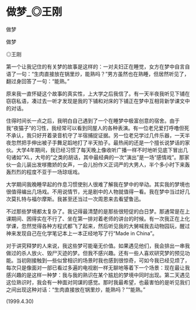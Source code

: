 # 做梦_◎王刚

做梦

做梦

◎王刚

第一个让我记住的有关梦的故事是这样的：一对夫妇正在睡觉，女方在梦中自言自语了一句：“生肉直接放在锅里炒，能熟吗？”男方虽然也在熟睡，但居然听见了，翻过身回答了一句：“能熟。”

原来我一直怀疑这个故事的真实性，上大学之后我信了。有一天半夜我听见下铺在窃窃私语，凑过去一听才发现是我的下铺和对床的下铺正在梦中互相背新学课文中的对话。

住得时间长一点之后，我明白自己遇到了一个在睡梦中极富创意的宿舍。由于我“夜猫子”的习性，我经常可以看到同屋人的各种表演。有一位老兄爱打呼噜但死不承认，我只好开着录音机守了半宿捕捉证据。另一位老兄学过几件乐器，一天半夜忽然把手伸出被子手舞足蹈地打了半天拍子。最热闹的还是一个擅长说梦话的家伙。大学4年期间，我已经习惯了每天晚上像收听广播一样不时地听见底下冒出几句诸如“XL，大号的”之类的胡话，其中最经典的一次“演出”是一场“感情戏”。那家伙一会儿装出发嗲撒娇的女声，一会儿扮作义正词严的大男人，半个多小时下来轰轰烈烈的程度不亚于一场琼瑶戏。

大学期间我晚睡早起的作息习惯使别人很难了解我在梦中的举动。其实我的梦境也很值得编出几场戏。不用说情节，光是剧中的人物就值得一看。我在梦中当过好几次莫扎特与福尔摩斯。我甚至还当过一次周恩来去看望鲁迅。

不过那些梦境都太复杂了。我记得最清楚的是那些很短促的白日梦。那通常是在上课期间、困得实在不行了、坐在第一排对着老师的讲台的时候。有一次我正在上化学课，忽然觉得各种方程式都飞了起来，然后听见我的大舅喊我去动物园玩，醒过神来发现自己在化学笔记本上一本正经地写了行“Made in China”。

对于讲究释梦的人来说，我这些梦可能毫无价值。如果遇见他们，我会排出一串我做过的杀人放火、毁尸灭迹的梦。但我不感兴趣。还有一些人喜欢研究梦的预见功能。当初刚接触到—些似曾相识的场景时我也感到很惊奇，可如今我已经见烦了，每次只是像面对一部已看过多遍的电视剧一样无聊地等着下一个场景：现在最让我感兴趣的是这样一种梦：我与我的熟识在某个尴尬的梦境中同时出现。第二天遇见这位熟识时，我会有一种面对同谋的感觉。那时我最希望，也最害怕的是听见我们之间出现这种对话：“生肉直接放在锅里炒，能熟吗？”“能熟。”

(1999.4.30)